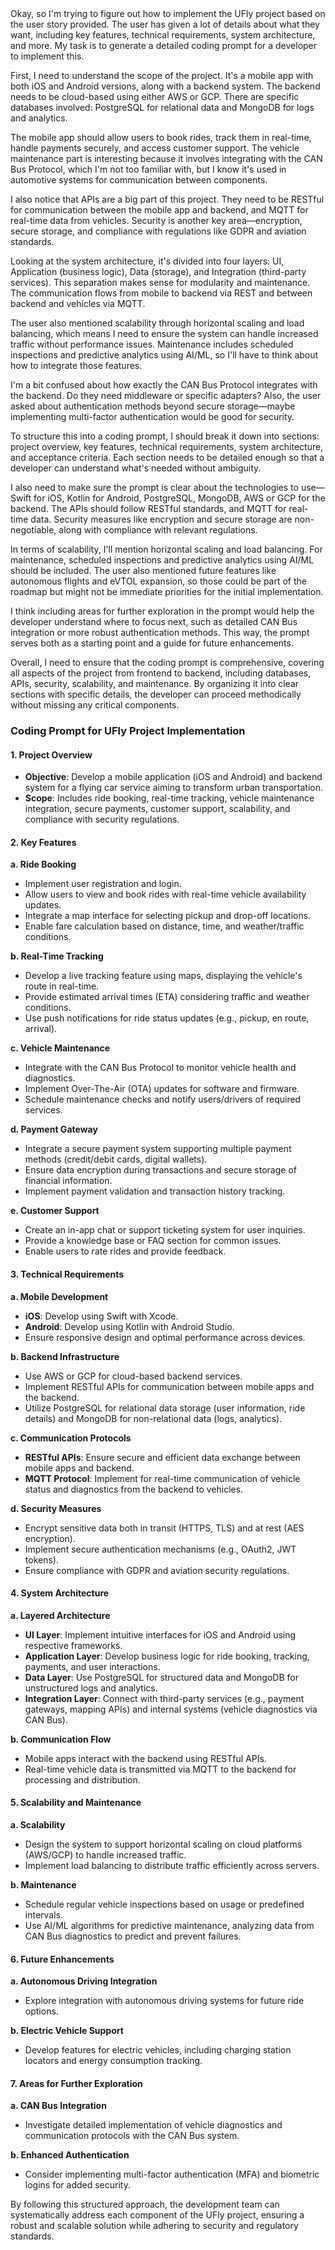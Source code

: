 <reasoning>
Okay, so I'm trying to figure out how to implement the UFly project based on the user story provided. The user has given a lot of details about what they want, including key features, technical requirements, system architecture, and more. My task is to generate a detailed coding prompt for a developer to implement this.

First, I need to understand the scope of the project. It's a mobile app with both iOS and Android versions, along with a backend system. The backend needs to be cloud-based using either AWS or GCP. There are specific databases involved: PostgreSQL for relational data and MongoDB for logs and analytics. 

The mobile app should allow users to book rides, track them in real-time, handle payments securely, and access customer support. The vehicle maintenance part is interesting because it involves integrating with the CAN Bus Protocol, which I'm not too familiar with, but I know it's used in automotive systems for communication between components.

I also notice that APIs are a big part of this project. They need to be RESTful for communication between the mobile app and backend, and MQTT for real-time data from vehicles. Security is another key area—encryption, secure storage, and compliance with regulations like GDPR and aviation standards.

Looking at the system architecture, it's divided into four layers: UI, Application (business logic), Data (storage), and Integration (third-party services). This separation makes sense for modularity and maintenance. The communication flows from mobile to backend via REST and between backend and vehicles via MQTT.

The user also mentioned scalability through horizontal scaling and load balancing, which means I need to ensure the system can handle increased traffic without performance issues. Maintenance includes scheduled inspections and predictive analytics using AI/ML, so I'll have to think about how to integrate those features.

I'm a bit confused about how exactly the CAN Bus Protocol integrates with the backend. Do they need middleware or specific adapters? Also, the user asked about authentication methods beyond secure storage—maybe implementing multi-factor authentication would be good for security.

To structure this into a coding prompt, I should break it down into sections: project overview, key features, technical requirements, system architecture, and acceptance criteria. Each section needs to be detailed enough so that a developer can understand what's needed without ambiguity.

I also need to make sure the prompt is clear about the technologies to use—Swift for iOS, Kotlin for Android, PostgreSQL, MongoDB, AWS or GCP for the backend. The APIs should follow RESTful standards, and MQTT for real-time data. Security measures like encryption and secure storage are non-negotiable, along with compliance with relevant regulations.

In terms of scalability, I'll mention horizontal scaling and load balancing. For maintenance, scheduled inspections and predictive analytics using AI/ML should be included. The user also mentioned future features like autonomous flights and eVTOL expansion, so those could be part of the roadmap but might not be immediate priorities for the initial implementation.

I think including areas for further exploration in the prompt would help the developer understand where to focus next, such as detailed CAN Bus integration or more robust authentication methods. This way, the prompt serves both as a starting point and a guide for future enhancements.

Overall, I need to ensure that the coding prompt is comprehensive, covering all aspects of the project from frontend to backend, including databases, APIs, security, scalability, and maintenance. By organizing it into clear sections with specific details, the developer can proceed methodically without missing any critical components.
</reasoning>

### Coding Prompt for UFly Project Implementation

#### 1. **Project Overview**
   - **Objective**: Develop a mobile application (iOS and Android) and backend system for a flying car service aiming to transform urban transportation.
   - **Scope**: Includes ride booking, real-time tracking, vehicle maintenance integration, secure payments, customer support, scalability, and compliance with security regulations.

#### 2. **Key Features**

   **a. Ride Booking**
   - Implement user registration and login.
   - Allow users to view and book rides with real-time vehicle availability updates.
   - Integrate a map interface for selecting pickup and drop-off locations.
   - Enable fare calculation based on distance, time, and weather/traffic conditions.

   **b. Real-Time Tracking**
   - Develop a live tracking feature using maps, displaying the vehicle's route in real-time.
   - Provide estimated arrival times (ETA) considering traffic and weather conditions.
   - Use push notifications for ride status updates (e.g., pickup, en route, arrival).

   **c. Vehicle Maintenance**
   - Integrate with the CAN Bus Protocol to monitor vehicle health and diagnostics.
   - Implement Over-The-Air (OTA) updates for software and firmware.
   - Schedule maintenance checks and notify users/drivers of required services.

   **d. Payment Gateway**
   - Integrate a secure payment system supporting multiple payment methods (credit/debit cards, digital wallets).
   - Ensure data encryption during transactions and secure storage of financial information.
   - Implement payment validation and transaction history tracking.

   **e. Customer Support**
   - Create an in-app chat or support ticketing system for user inquiries.
   - Provide a knowledge base or FAQ section for common issues.
   - Enable users to rate rides and provide feedback.

#### 3. **Technical Requirements**

   **a. Mobile Development**
   - **iOS**: Develop using Swift with Xcode.
   - **Android**: Develop using Kotlin with Android Studio.
   - Ensure responsive design and optimal performance across devices.

   **b. Backend Infrastructure**
   - Use AWS or GCP for cloud-based backend services.
   - Implement RESTful APIs for communication between mobile apps and the backend.
   - Utilize PostgreSQL for relational data storage (user information, ride details) and MongoDB for non-relational data (logs, analytics).

   **c. Communication Protocols**
   - **RESTful APIs**: Ensure secure and efficient data exchange between mobile apps and backend.
   - **MQTT Protocol**: Implement for real-time communication of vehicle status and diagnostics from the backend to vehicles.

   **d. Security Measures**
   - Encrypt sensitive data both in transit (HTTPS, TLS) and at rest (AES encryption).
   - Implement secure authentication mechanisms (e.g., OAuth2, JWT tokens).
   - Ensure compliance with GDPR and aviation security regulations.

#### 4. **System Architecture**

   **a. Layered Architecture**
   - **UI Layer**: Implement intuitive interfaces for iOS and Android using respective frameworks.
   - **Application Layer**: Develop business logic for ride booking, tracking, payments, and user interactions.
   - **Data Layer**: Use PostgreSQL for structured data and MongoDB for unstructured logs and analytics.
   - **Integration Layer**: Connect with third-party services (e.g., payment gateways, mapping APIs) and internal systems (vehicle diagnostics via CAN Bus).

   **b. Communication Flow**
   - Mobile apps interact with the backend using RESTful APIs.
   - Real-time vehicle data is transmitted via MQTT to the backend for processing and distribution.

#### 5. **Scalability and Maintenance**

   **a. Scalability**
   - Design the system to support horizontal scaling on cloud platforms (AWS/GCP) to handle increased traffic.
   - Implement load balancing to distribute traffic efficiently across servers.

   **b. Maintenance**
   - Schedule regular vehicle inspections based on usage or predefined intervals.
   - Use AI/ML algorithms for predictive maintenance, analyzing data from CAN Bus diagnostics to predict and prevent failures.

#### 6. **Future Enhancements**

   **a. Autonomous Driving Integration**
   - Explore integration with autonomous driving systems for future ride options.

   **b. Electric Vehicle Support**
   - Develop features for electric vehicles, including charging station locators and energy consumption tracking.

#### 7. **Areas for Further Exploration**

   **a. CAN Bus Integration**
   - Investigate detailed implementation of vehicle diagnostics and communication protocols with the CAN Bus system.

   **b. Enhanced Authentication**
   - Consider implementing multi-factor authentication (MFA) and biometric logins for added security.

By following this structured approach, the development team can systematically address each component of the UFly project, ensuring a robust and scalable solution while adhering to security and regulatory standards.